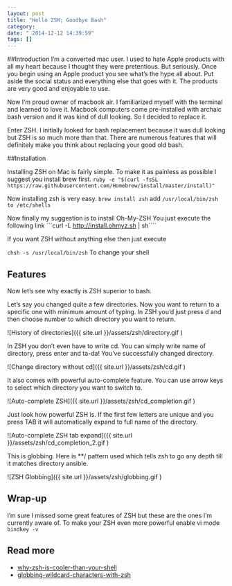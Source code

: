 ```yaml
---
layout: post
title: "Hello ZSH; Goodbye Bash"
category: 
date: " 2014-12-12 14:39:59"
tags: []
---
```


##Introduction
I’m a converted mac user. I used to hate Apple products with all my heart because I thought they were pretentious. But seriously. Once you begin using an Apple product you see what’s the hype all about. Put aside the social status and everything else that goes with it. The products are very good and enjoyable to use.

Now I’m proud owner of macbook air. I familiarized myself with the terminal and learned to love it. Macbook computers come pre-installed with archaic bash version and it was kind of dull looking. So I decided to replace it.

Enter ZSH. I initially looked for bash replacement because it was dull looking but ZSH is so much more than that. There are numerous features that will definitely make you think about replacing your good old bash.

##Installation

Installing ZSH on Mac is fairly simple. To make it as painless as possible I suggest you install brew first.
```ruby -e "$(curl -fsSL https://raw.githubusercontent.com/Homebrew/install/master/install)"```

Now installing zsh is very easy.
```brew install zsh```
add ```/usr/local/bin/zsh to /etc/shells```

Now finally my suggestion is to install Oh-My-ZSH
You just execute the following link ```curl -L http://install.ohmyz.sh | sh````

If you want ZSH without anything else then just execute

```chsh -s /usr/local/bin/zsh```
To change your shell

## Features

Now let’s see why exactly is ZSH superior to bash.

Let’s say you changed quite a few directories. Now you want to return to a specific one with minimum amount of typing. In ZSH you’d just press
d and then choose number to which directory you want to return.


![History of directories]({{ site.url }}/assets/zsh/directory.gif )

In ZSH you don’t even have to write cd. You can simply write name of directory, press enter and ta-da! You’ve successfully changed directory.


![Change directory without cd]({{ site.url }}/assets/zsh/cd.gif )

It also comes with powerful auto-complete feature. You can use arrow keys to select which directory you want to switch to.


![Auto-complete ZSH]({{ site.url }}/assets/zsh/cd_completion.gif )

Just look how powerful ZSH is. If the first few letters are unique and you press TAB it will automatically expand to full name of the directory.


![Auto-complete ZSH tab expand]({{ site.url }}/assets/zsh/cd_completion_2.gif )

This is globbing. Here is **/ pattern used which tells zsh to go any depth till it matches directory ansible.


![ZSH Globbing]({{ site.url }}/assets/zsh/globbing.gif )

## Wrap-up

I’m sure I missed some great features of ZSH but these are the ones I’m currently aware of.
To make your ZSH even more powerful enable vi mode ```bindkey -v```

## Read more

* [why-zsh-is-cooler-than-your-shell](http://www.slideshare.net/jaguardesignstudio/why-zsh-is-cooler-than-your-shell-16194692 "Why is ZSH cooler than your shell")
* [globbing-wildcard-characters-with-zsh](http://www.techrepublic.com/article/globbing-wildcard-characters-with-zsh/ "Globbing ZSH")
